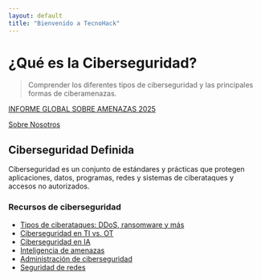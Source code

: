 ```yaml
---
layout: default
title: "Bienvenido a TecnoHack"
---
```


# ¿Qué es la Ciberseguridad?

> Comprender los diferentes tipos de ciberseguridad y las principales formas de ciberamenazas.

[INFORME GLOBAL SOBRE AMENAZAS 2025](#)  

[Sobre Nosotros](/sobre-nosotros/)

## Ciberseguridad Definida
Ciberseguridad es un conjunto de estándares y prácticas que protegen aplicaciones, datos, programas, redes y sistemas de ciberataques y accesos no autorizados.

### Recursos de ciberseguridad
- [Tipos de ciberataques: DDoS, ransomware y más](/sobre-nosotros/)
- [Ciberseguridad en TI vs. OT](#)
- [Ciberseguridad en IA](#)
- [Inteligencia de amenazas](#)
- [Administración de ciberseguridad](#)
- [Seguridad de redes](#)


